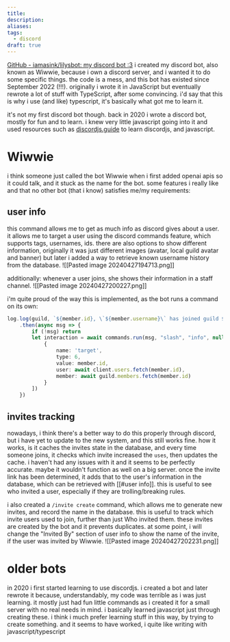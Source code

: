 ```yaml
---
title: 
description: 
aliases: 
tags:
  - discord
draft: true
---
```

[GitHub - iamasink/lilysbot: my discord bot :3](https://github.com/iamasink/lilysbot)
i created my discord bot, also known as Wiwwie, because i own a discord server, and i wanted it to do some specific things. 
the code is a mess, and this bot has existed since September 2022 (!!!). originally i wrote it in JavaScript but eventually rewrote a lot of stuff with TypeScript, after some convincing.
i'd say that this is why i use (and like) typescript, it's basically what got me to learn it.

it's not my first discord bot though. back in 2020 i wrote a discord bot, mostly for fun and to learn. i knew very little javascript going into it and used resources such as [discordjs.guide](https://discordjs.guide) to learn discordjs, and javascript. 


# Wiwwie
i think someone just called the bot Wiwwie when i first added openai apis so it could talk, and it stuck as the name for the bot.
some features i really like and that no other bot (that i know) satisfies me/my requirements:
## user info
this command allows me to get as much info as discord gives about a user. it allows me to target a user using the discord commands feature, which supports tags, usernames, ids. there are also options to show different information, originally it was just different images (avatar, local guild avatar and banner) but later i added a way to retrieve known username history from the database.
![[Pasted image 20240427194713.png]]


additionally: whenever a user joins, she shows their information in a staff channel. 
![[Pasted image 20240427200227.png]]

i'm quite proud of the way this is implemented, as the bot runs a command on its own:
```ts
log.log(guild, `${member.id}, \`${member.username}\` has joined guild ${guild}. They were invited by \`${inviterUser.tag}\` (${inviter.id})`)
	.then(async msg => {
		if (!msg) return
		let interaction = await commands.run(msg, "slash", "info", null, "user", [
			{
				name: 'target',
				type: 6,
				value: member.id,
				user: await client.users.fetch(member.id),
				member: await guild.members.fetch(member.id)
			}
		])
	})
```

## invites tracking
nowadays, i think there's a better way to do this properly through discord, but i have yet to update to the new system, and this still works fine.
how it works, is it caches the invites state in the database, and every time someone joins, it checks which invite increased the `uses`, then updates the cache. i haven't had any issues with it and it seems to be perfectly accurate. maybe it wouldn't function as well on a big server.
once the invite link has been determined, it adds that to the user's information in the database, which can be retrieved with [[#user info]]. this is useful to see who invited a user, especially if they are trolling/breaking rules.

i also created a `/invite create` command, which allows me to generate new invites, and record the name in the database. this is useful to track which invite users used to join, further than just Who invited them. these invites are created by the bot and it prevents duplicates. at some point, i will change the "Invited By" section of user info to show the name of the invite, if the user was invited by Wiwwie.
![[Pasted image 20240427202231.png]]


# older bots
in 2020 i first started learning to use discordjs. i created a bot and later rewrote it because, understandably, my code was terrible as i was just learning. it mostly just had fun little commands as i created it for a small server with no real needs in mind.
i basically learned javascript just through creating these. i think i much prefer learning stuff in this way, by trying to create something. and it seems to have worked, i quite like writing with javascript/typescript